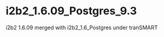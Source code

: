 i2b2_1.6.09_Postgres_9.3
========================

i2b2 1.6.09 merged with i2b2_1.6_Postgres under tranSMART

